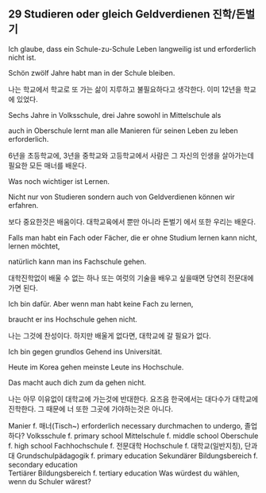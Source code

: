 ## 29 Studieren oder gleich Geldverdienen 진학/돈벌기


Ich glaube, dass ein Schule-zu-Schule Leben langweilig ist und erforderlich nicht ist. 

Schön zwölf Jahre habt man in der Schule bleiben. 

나는 학교에서 학교로 또 가는 삶이 지루하고 불필요하다고 생각한다. 이미 12년을 학교에 있었다.

Sechs Jahre in Volksschule, drei Jahre sowohl in Mittelschule als 

auch in Oberschule lernt man alle Manieren für seinen Leben zu leben erforderlich. 

6년을 초등학교에, 3년을 중학교와 고등학교에서 사람은 그 자신의 인생을 살아가는데 필요한 모든 매너를 배운다. 

Was noch wichtiger ist Lernen. 

Nicht nur von Studieren sondern auch von Geldverdienen können wir erfahren. 

보다 중요한것은 배움이다. 대학교육에서 뿐만 아니라 돈벌기 에서 또한 우리는 배운다.

Falls man habt ein Fach oder Fächer, die er ohne Studium lernen kann nicht, lernen möchtet, 

natürlich kann man ins Fachschule gehen. 

대학진학없이 배울 수 없는 하나 또는 여럿의 기술을 배우고 싶을때면 당연히 전문대에 가면 된다.

Ich bin dafür. Aber wenn man habt keine Fach zu lernen, 

braucht er ins Hochschule gehen nicht. 

나는 그것에 찬성이다. 하지만 배울게 없다면, 대학교에 갈 필요가 없다.

Ich bin gegen grundlos Gehend ins Universität. 

Heute im Korea gehen meinste Leute ins Hochschule. 

Das macht auch dich zum da gehen nicht.

나는 아무 이유없이 대학교에 가는것에 반대한다. 요즈음 한국에서는 대다수가 대학교에 진학한다. 그 때문에 너 또한 그곳에 가야하는것은 아니다.


Manier                              f. 매너(Tisch~)
erforderlich                        necessary
durchmachen                         to undergo, 졸업하다? 
Volksschule                         f. primary school
Mittelschule                        f. middle school
Oberschule                          f. high school
Fachhochschule                      f. 전문대학
Hochschule                          f. 대학교(일반지칭), 단과대
Grundschulpädagogik                 f. primary education
Sekundärer Bildungsbereich          f. secondary education             
Tertiärer Bildungsbereich           f. tertiary education
Was würdest du wählen, wenn du Schuler wärest?